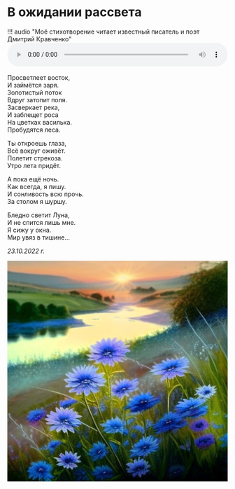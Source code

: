 # В ожидании рассвета

!!! audio "Моё стихотворение читает известный писатель и поэт Дмитрий Кравченко"
    <audio controls preload="metadata" style="width: 100%">
        <source src="/audio/poems/before-sunrise.ogg" type="audio/ogg">
        <source src="/audio/poems/before-sunrise.mp3" type="audio/mpeg">
        Ваш браузер не поддерживает воспроизведение звука на странице.
        Вы можете <a href="/audio/tales/Masha-rasteryasha-2.mp3">скачать аудио</a>.
    </audio>

Просветлеет восток,  
И займётся заря.  
Золотистый поток  
Вдруг затопит поля.  
Засверкает река,  
И заблещет роса  
На цветках василька.  
Пробудятся леса.  

Ты откроешь глаза,  
Всё вокруг оживёт.  
Полетит стрекоза.  
Утро лета придёт.

А пока ещё ночь.  
Как всегда, я пишу.  
И сонливость всю прочь.  
За столом я шуршу.

Бледно светит Луна,  
И не спится лишь мне.  
Я сижу у окна.  
Мир увяз в тишине...

*23.10.2022 г.*

![В ожидании рассвета](../images/before-sunrise.jpg)
